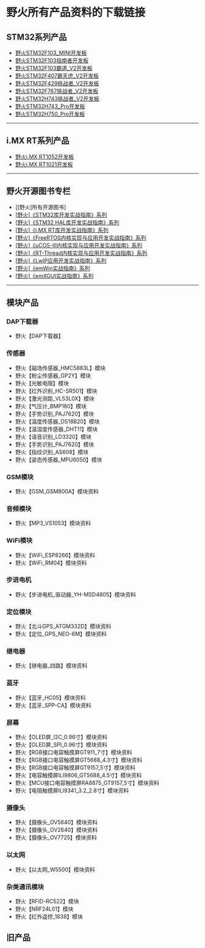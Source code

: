# 野火所有产品资料的下载链接
## STM32系列产品
* [野火STM32F103_MINI开发板](https://github.com/WildFire-Git/products/wiki/%E9%87%8E%E7%81%ABSTM32F103_MINI%E5%BC%80%E5%8F%91%E6%9D%BF)
* [野火STM32F103指南者开发板](https://github.com/WildFire-Git/products/wiki/%E9%87%8E%E7%81%ABSTM32F103%E6%8C%87%E5%8D%97%E8%80%85%E5%BC%80%E5%8F%91%E6%9D%BF)
* [野火STM32F103霸道_V2开发板](https://github.com/WildFire-Git/products/wiki/%E9%87%8E%E7%81%ABSTM32F103%E9%9C%B8%E9%81%93_V2%E5%BC%80%E5%8F%91%E6%9D%BF)
* [野火STM32F407霸天虎_V2开发板](https://github.com/WildFire-Git/products/wiki/%E9%87%8E%E7%81%ABSTM32F407%E9%9C%B8%E5%A4%A9%E8%99%8E_V2%E5%BC%80%E5%8F%91%E6%9D%BF)
* [野火STM32F429挑战者_V2开发板](https://github.com/WildFire-Git/products/wiki/%E9%87%8E%E7%81%ABSTM32F429%E6%8C%91%E6%88%98%E8%80%85_V2%E5%BC%80%E5%8F%91%E6%9D%BF)
* [野火STM32F767挑战者_V2开发板](https://github.com/WildFire-Git/products/wiki/%E9%87%8E%E7%81%ABSTM32F767%E6%8C%91%E6%88%98%E8%80%85_V2%E5%BC%80%E5%8F%91%E6%9D%BF)
* [野火STM32H743挑战者_V2开发板](https://github.com/WildFire-Git/products/wiki/%E9%87%8E%E7%81%ABSTM32H743%E6%8C%91%E6%88%98%E8%80%85_V2%E5%BC%80%E5%8F%91%E6%9D%BF)
* [野火STM32H743_Pro开发板](https://github.com/WildFire-Git/products/wiki/%E9%87%8E%E7%81%ABSTM32H743_Pro%E5%BC%80%E5%8F%91%E6%9D%BF)
* [野火STM32H750_Pro开发板](https://github.com/WildFire-Git/products/wiki/%E9%87%8E%E7%81%ABSTM32H750_Pro%E5%BC%80%E5%8F%91%E6%9D%BF)

***

## i.MX RT系列产品
* [野火i.MX RT1052开发板](https://github.com/WildFire-Git/products/wiki/%E9%87%8E%E7%81%ABi.MX-RT1052%E5%BC%80%E5%8F%91%E6%9D%BF)
* [野火i.MX RT1021开发板](https://github.com/WildFire-Git/products/wiki/%E9%87%8E%E7%81%ABi.MX-RT1052%E5%BC%80%E5%8F%91%E6%9D%BF)

***

## 野火开源图书专栏
* [[野火]所有开源图书]
* [[野火]《STM32库开发实战指南》系列](https://github.com/WildFire-Git/products/wiki/%5B%E9%87%8E%E7%81%AB%5D%E3%80%8ASTM32%E5%BA%93%E5%BC%80%E5%8F%91%E5%AE%9E%E6%88%98%E6%8C%87%E5%8D%97%E3%80%8B%E7%B3%BB%E5%88%97)
* [[野火]《STM32 HAL库开发实战指南》系列](https://github.com/WildFire-Git/products/wiki/%5B%E9%87%8E%E7%81%AB%5D%E3%80%8ASTM32-HAL%E5%BA%93%E5%BC%80%E5%8F%91%E5%AE%9E%E6%88%98%E6%8C%87%E5%8D%97%E3%80%8B%E7%B3%BB%E5%88%97)
* [[野火]《i.MX RT库开发实战指南》系列](https://github.com/WildFire-Git/products/wiki/%5B%E9%87%8E%E7%81%AB%5D%E3%80%8Ai.MX-RT%E5%BA%93%E5%BC%80%E5%8F%91%E5%AE%9E%E6%88%98%E6%8C%87%E5%8D%97%E3%80%8B%E7%B3%BB%E5%88%97)
* [[野火]《FreeRTOS内核实现与应用开发实战指南》系列](https://github.com/WildFire-Git/products/wiki/%5B%E9%87%8E%E7%81%AB%5D%E3%80%8AFreeRTOS%E5%86%85%E6%A0%B8%E5%AE%9E%E7%8E%B0%E4%B8%8E%E5%BA%94%E7%94%A8%E5%BC%80%E5%8F%91%E5%AE%9E%E6%88%98%E6%8C%87%E5%8D%97%E3%80%8B%E7%B3%BB%E5%88%97)
* [[野火]《uCOS-III内核实现与应用开发实战指南》系列](https://github.com/WildFire-Git/products/wiki/%5B%E9%87%8E%E7%81%AB%5D%E3%80%8AuCOS-III%E5%86%85%E6%A0%B8%E5%AE%9E%E7%8E%B0%E4%B8%8E%E5%BA%94%E7%94%A8%E5%BC%80%E5%8F%91%E5%AE%9E%E6%88%98%E6%8C%87%E5%8D%97%E3%80%8B%E7%B3%BB%E5%88%97)
* [[野火]《RT-Thread内核实现与应用开发实战指南》系列](https://github.com/WildFire-Git/products/wiki/%5B%E9%87%8E%E7%81%AB%5D%E3%80%8ART-Thread%E5%86%85%E6%A0%B8%E5%AE%9E%E7%8E%B0%E4%B8%8E%E5%BA%94%E7%94%A8%E5%BC%80%E5%8F%91%E5%AE%9E%E6%88%98%E6%8C%87%E5%8D%97%E3%80%8B%E7%B3%BB%E5%88%97)
* [[野火]《LwIP应用开发实战指南》系列](https://github.com/WildFire-Git/products/wiki/%5B%E9%87%8E%E7%81%AB%5D%E3%80%8ALwIP%E5%BA%94%E7%94%A8%E5%BC%80%E5%8F%91%E5%AE%9E%E6%88%98%E6%8C%87%E5%8D%97%E3%80%8B%E7%B3%BB%E5%88%97)
* [[野火]《emWin实战指南》系列](https://github.com/WildFire-Git/products/wiki/%5B%E9%87%8E%E7%81%AB%5D%E3%80%8AemWin%E5%AE%9E%E6%88%98%E6%8C%87%E5%8D%97%E3%80%8B%E7%B3%BB%E5%88%97)
* [[野火]《emXGUI实战指南》系列](https://github.com/WildFire-Git/products/wiki/%5B%E9%87%8E%E7%81%AB%5D%E3%80%8AemXGUI%E5%AE%9E%E6%88%98%E6%8C%87%E5%8D%97%E3%80%8B%E7%B3%BB%E5%88%97)

***

## 模块产品
### DAP下载器
* 野火【DAP下载器】
### 传感器
* 野火【磁场传感器_HMC5883L】模块
* 野火【粉尘传感器_GP2Y】模块
* 野火【光敏电阻】模块
* 野火【红外识别_HC-SR501】模块
* 野火【激光测距_VL53L0X】模块
* 野火【气压计_BMP180】模块
* 野火【手势识别_PAJ7620】模块
* 野火【温度传感器_DS18B20】模块
* 野火【温湿度传感器_DHT11】模块
* 野火【语音识别_LD3320】模块
* 野火【手势识别_PAJ7620】模块
* 野火【指纹识别_AS608】模块
* 野火【姿态传感器_MPU6050】模块
### GSM模块
* 野火【GSM_GSM800A】模块资料
### 音频模块
* 野火【MP3_VS1053】模块资料
### WiFi模块
* 野火【WiFi_ESP8266】模块资料
* 野火【WiFi_RM04】模块资料
### 步进电机
* 野火【步进电机_驱动器_YH-MSD4805】模块资料
### 定位模块
* 野火【北斗GPS_ATGM332D】模块资料
* 野火【定位_GPS_NEO-6M】模块资料
### 继电器
* 野火【继电器_四路】模块资料
### 蓝牙
* 野火【蓝牙_HC05】模块资料
* 野火【蓝牙_SPP-CA】模块资料
### 屏幕
* 野火【OLED屏_I2C_0.96寸】模块资料
* 野火【OLED屏_SPI_0.96寸】模块资料
* 野火【RGB接口电容触摸屏GT911_7寸】模块资料
* 野火【RGB接口电容触摸屏GT5688_4.3寸】模块资料
* 野火【RGB接口电容触摸屏GT9157_5寸】模块资料
* 野火【电容触摸屏ILI9806_GT5688_4.5寸】模块资料
* 野火【MCU接口电容触摸屏RA8875_GT9157_5寸】模块资料
* 野火【电阻触摸屏ILI9341_3.2_2.8寸】模块资料
### 摄像头
* 野火【摄像头_OV5640】模块资料
* 野火【摄像头_OV2640】模块资料
* 野火【摄像头_OV7725】模块资料
### 以太网
* 野火【以太网_W5500】模块资料

### 杂类通讯模块
* 野火【RFID-RC522】模块
* 野火【NRF24L01】模块
* 野火【红外遥控_1838】模块

## 旧产品